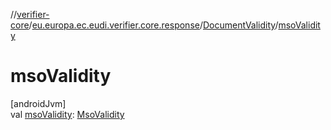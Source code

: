 //[verifier-core](../../../index.md)/[eu.europa.ec.eudi.verifier.core.response](../index.md)/[DocumentValidity](index.md)/[msoValidity](mso-validity.md)

# msoValidity

[androidJvm]\
val [msoValidity](mso-validity.md): [MsoValidity](../-mso-validity/index.md)
